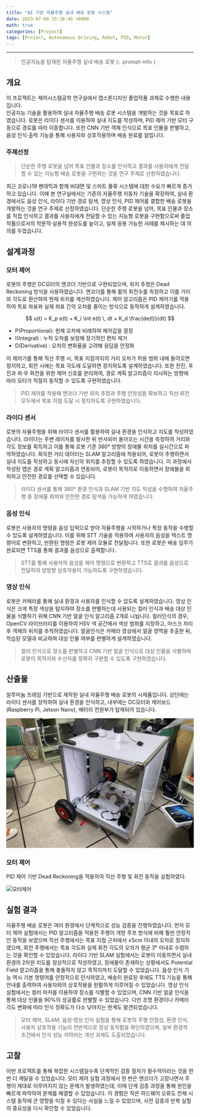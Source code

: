 ```yaml
--- 
title: "AI 기반 자율주행 실내 배송 로봇 시스템"
date: 2023-07-08 15:16:45 +0900
math: true
categories: [Project]
tags: [Project, Autonomous Driving, Robot, PID, Motor]
---
```

---------- 	
> 인공지능을 탑재한 자율주행 실내 배송 로봇
{: .prompt-info } 

## **개요**
이 프로젝트는 제어시스템공학 연구실에서 캡스톤디자인 졸업작품 과제로 수행한 내용입니다. <br>
인공지능 기술을 활용하여 실내 자율주행 배송 로봇 시스템을 개발하는 것을 목표로 하였습니다. 로봇은 라이다 센서를 이용하여 실내 지도를 작성하며, PID 제어 기반 모터 구동으로 경로를 따라 이동합니다. 또한 CNN 기반 객체 인식으로 목표 인물을 판별하고, 음성 인식·출력 기능을 통해 사용자와 상호작용하며 배송 완료를 알립니다. 

### **주제선정**
> 단순한 주행 로봇을 넘어 목표 인물과 장소를 인식하고 결과를 사용자에게 전달할 수 있는 지능형 배송 로봇을 구현하는 것을 연구 주제로 선정하였습니다.

최근 코로나19 팬데믹과 함께 비대면 및 스마트 물류 시스템에 대한 수요가 빠르게 증가하고 있습니다. 이에 본 연구실에서는 기존의 자율주행 자동차 기술을 확장하여, 실내 환경에서도 음성 인식, 라이다 기반 경로 탐색, 영상 인식, PID 제어를 결합한 배송 로봇을 개발하는 것을 연구 주제로 선정하였습니다. 단순한 주행 로봇을 넘어, 목표 인물과 장소를 직접 인식하고 결과를 사용자에게 전달할 수 있는 지능형 로봇을 구현함으로써 졸업작품으로서의 학문적·실용적 완성도를 높이고, 실제 응용 가능한 사례를 제시하는 데 의의를 두었습니다.

## **설계과정**
### **모터 제어**
로봇의 주행은 DC모터의 엔코더 기반으로 구현되었으며, 위치 추정은 Dead Reckoning 방식을 사용하였습니다. 엔코더를 통해 휠의 회전수를 측정하고 이를 거리와 각도로 환산하여 현재 위치를 계산하였습니다. 제어 알고리즘은 PID 제어기를 적용하여 목표 좌표와 실제 좌표 간의 오차를 줄이는 방식으로 동작하게 설계하였습니다. 

$$
u(t) = K_p e(t) + K_i \int e(t) \, dt + K_d \frac{de(t)}{dt}
$$

- P(Proportional): 현재 오차에 비례하여 제어값을 결정
- I(Integral) : 누적 오차를 보정해 장기적인 편차 제거
- D(Derivative) : 오차의 변화율을 고려해 응답을 안정화

이 제어기를 통해 직선 주행 시, 목표 지점까지의 거리 오차가 허용 범위 내에 들어오면 정지하고, 회전 시에는 목표 각도에 도달하면 정지하도록 설계하였습니다. 또한 전진, 후진과 좌·우 회전을 위한 제어 신호를 분리하여, 경로 계획 알고리즘이 지시하는 방향에 따라 모터가 적절히 동작할 수 있도록 구현하였습니다. 

> PID 제어를 적용해 엔코더 기반 위치 추정과 주행 안정성을 확보하고 직선·회전 모두에서 목표 지점 도달 시 정지하도록 구현하였습니다.

### **라이다 센서**
로봇의 자율주행을 위해 라이다 센서를 활용하여 실내 환경을 인식하고 지도를 작성하였습니다. 라이다는 주변 레이저를 발사한 뒤 반사되어 돌아오는 시간을 측정하여 거리와 각도 정보를 획득하고 이를 통해 로봇 기준 360° 방향의 장애물 위치를 실시간으로 파악하였습니다. 획득한 거리 데이터는 SLAM 알고리즘에 적용되어, 로봇이 주행하면서 실내 지도를 작성하고 동시에 자신의 위치를 추정할 수 있도록 하였습니다. 이 과정에서 작성된 맵은 경로 계획 알고리즘과 연동되어, 로봇이 목적지로 이동하면서 장애물을 회피하고 안전한 경로를 선택할 수 있습니다. 

> 라이다 센서를 통해 360° 환경 인식과 SLAM 기반 지도 작성을 수행하여 자율주행 중 장애물 회피와 안전한 경로 탐색을 가능하게 하였습니다.
 

### **음성 인식**
로봇은 사용자의 명령을 음성 입력으로 받아 자율주행을 시작하거나 특정 동작을 수행할 수 있도록 설계하였습니다. 이를 위해 STT 기술을 적용하여 사용자의 음성을 텍스트 명령어로 변환하고, 반환된 명령은 로봇 제어 모듈로 전달됩니다. 또한 로봇은 배송 임무가 완료되면 TTS를 통해 결과를 음성으로 출력합니다. 

> STT를 통해 사용자의 음성을 제어 명령으로 변환하고 TTS로 결과를 음성으로 전달하여 양방향 상호작용이 가능하도록 구현하였습니다.


### **영상 인식**
로봇은 카메라를 통해 실내 환경과 사용자를 인식할 수 있도록 설계하였습니다. 영상 인식은 크게 특정 색상을 탐지하여 장소를 판별하는데 사용되는 컬러 인식과 배송 대상 인물을 식별하기 위해 CNN 기반 얼굴 인식 알고리즘 2개로 나뉩니다. 컬러인식의 경우, OpenCV 라이브러리를 이용하여 HSV 색 공간에서 색상 범위를 지정하고, 마스크 처리 후 객체의 위치를 추적하였습니다. 얼굴인식은 카메라 영상에서 얼굴 영역을 추출한 뒤, 학습된 모델과 비교하여 대상 인물 여부를 판별하게 설계하였습니다. 

> 컬러 인식으로 장소를 판별하고 CNN 기반 얼굴 인식으로 대상 인물을 식별하여 로봇이 목적지와 수신자를 정확히 구분할 수 있도록 구현하였습니다.


## **산출물** 
알루미늄 프레임 기반으로 제작된 실내 자율주행 배송 로봇의 시제품입니다. 상단에는 라이다 센서를 장착하여 실내 환경을 인식하고, 내부에는 DC모터와 제어보드(Raspberry Pi, Jetson Nano), 배터리 전원부가 탑재되어 있습니다. 

![시제품](https://github.com/tae2on/tae2on.github.io/blob/main/assets/img/AIDriveBot%20%EC%8B%9C%EC%A0%9C%ED%92%88.png?raw=true)

### **모터 제어**
PID 제어 기반 Dead Reckoning을 적용하여 직선 주행 및 회전 동작을 실험하였다.

![모터제어](https://github.com/tae2on/tae2on.github.io/blob/main/assets/img/%EB%AA%A8%ED%84%B0%20%EC%8B%A4%ED%97%98.gif?raw=true)

## **실험 결과**
자율주행 배송 로봇은 여러 환경에서 단계적으로 성능 검증을 진행하였습니다. 먼저 모터 제어 실험에서는 PID 알고리즘을 적용한 주행이 개방 루프 방식에 비해 훨씬 안정적인 동작을 보였으며 직선 주행에서는 목표 지점 근처에서 ±5cm 이내의 오차로 정지하였으며, 회전 주행에서는 목표 각도와 실제 회전 각도의 오차가 평균 3° 이내로 수렴하는 것을 확인할 수 있었습니다. 라이다 기반 SLAM 실험에서는 로봇이 이동하면서 실내 환경의 2차원 지도를 정상적으로 작성하였고, 장애물이 존재하는 상황에서도 Potential Field 알고리즘을 통해 충돌하지 않고 목적지까지 도달할 수 있었습니다. 음성 인식 기능 역시 기본 명령어를 안정적으로 인식하였고, 배송이 완료된 후에도 TTS 기능을 통해 안내를 출력하여 사용자와의 상호작용을 원활하게 이루어질 수 있었습니다. 영상 인식 실험에서는 컬러 마커를 이용하여 장소를 식별할 수 있었으며, CNN 기반 얼굴 인식을 통해 대상 인물을 90%의 성공률로 판별할 수 있었습니다. 다만 조명 환경이나 카메라 각도 변화에 따라 인식 정확도가 다소 낮아지는 한계도 발견되었습니다. 

> 모터 제어, SLAM, 음성·영상 인식 실험을 통해 로봇의 주행 안정성, 환경 인식, 사용자 상호작용 기능이 전반적으로 정상 동작함을 확인하였으며, 일부 환경적 조건에서 인식 성능 저하라는 개선 과제도 도출되었습니다.


## **고찰**
이번 프로젝트를 통해 복잡한 시스템일수록 단계적인 검증 절차가 필수적이라는 것을 한번 더 깨달을 수 있었습니다. 모터 제어 실험 과정에서 한 번은 엔코더가 고장나면서 주행이 제대로 이루어지지 않는 문제가 발생하였는데, 이때 단계 검증 과정을 통해 원인을 빠르게 파악하여 문제를 해결할 수 있었습니다. 이 경험은 작은 하드웨어 오류도 전체 시스템 동작에 큰 영향을 미칠 수 있다는 사실을 느낄 수 있었으며, 사전 검증과 반복 실험의 중요성을 다시 확인할 수 있었습니다. 